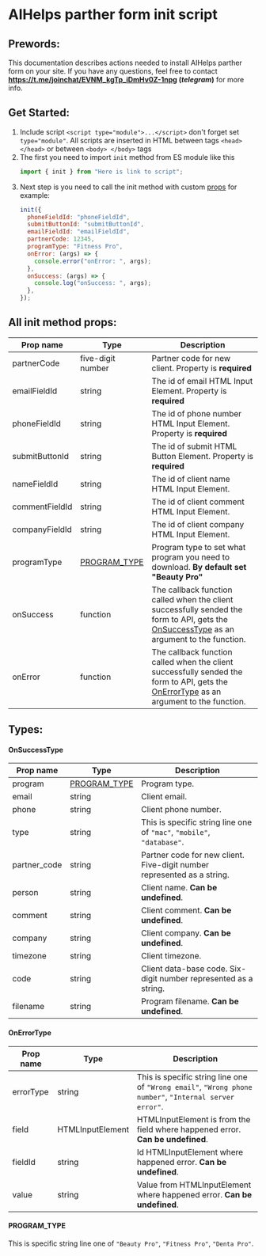 # AIHelps parther form init script

## Prewords:

This documentation describes actions needed to install AIHelps parther form on your site. If you
have any questions, feel free to contact **https://t.me/joinchat/EVNM_kgTp_iDmHv0Z-1npg
(_telegram_)** for more info.

## Get Started:

1. Include script `<script type="module">...</script>` don't forget set `type="module"`. All scripts
   are inserted in HTML between tags `<head> </head>` or between `<body> </body>` tags
2. The first you need to import `init` method from ES module like this
   ```js
   import { init } from "Here is link to script";
   ```
3. Next step is you need to call the init method with custom [props](#props) for example:
   ```js
   init({
     phoneFieldId: "phoneFieldId",
     submitButtonId: "submitButtonId",
     emailFieldId: "emailFieldId",
     partnerCode: 12345,
     programType: "Fitness Pro",
     onError: (args) => {
       console.error("onError: ", args);
     },
     onSuccess: (args) => {
       console.log("onSuccess: ", args);
     },
   });
   ```

## All init method props: <a name="props"></a>

| Prop name      | Type                          | Description                                                                                                                                                  |
| -------------- | ----------------------------- | ------------------------------------------------------------------------------------------------------------------------------------------------------------ |
| partnerCode    | five-digit number             | Partner code for new client. Property is **required**                                                                                                        |
| emailFieldId   | string                        | The id of email HTML Input Element. Property is **required**                                                                                                 |
| phoneFieldId   | string                        | The id of phone number HTML Input Element. Property is **required**                                                                                          |
| submitButtonId | string                        | The id of submit HTML Button Element. Property is **required**                                                                                               |
| nameFieldId    | string                        | The id of client name HTML Input Element.                                                                                                                    |
| commentFieldId | string                        | The id of client comment HTML Input Element.                                                                                                                 |
| companyFieldId | string                        | The id of client company HTML Input Element.                                                                                                                 |
| programType    | [PROGRAM_TYPE](#program_type) | Program type to set what program you need to download. **By default set "Beauty Pro"**                                                                       |
| onSuccess      | function                      | The callback function called when the client successfully sended the form to API, gets the [OnSuccessType](#on_success_type) as an argument to the function. |
| onError        | function                      | The callback function called when the client successfully sended the form to API, gets the [OnErrorType](#on_error_type) as an argument to the function.     |

## Types:

#### OnSuccessType <a name="on_success_type"></a>

| Prop name    | Type                          | Description                                                             |
| ------------ | ----------------------------- | ----------------------------------------------------------------------- |
| program      | [PROGRAM_TYPE](#program_type) | Program type.                                                           |
| email        | string                        | Client email.                                                           |
| phone        | string                        | Client phone number.                                                    |
| type         | string                        | This is specific string line one of `"mac"`, `"mobile"`, `"database"`.  |
| partner_code | string                        | Partner code for new client. Five-digit number represented as a string. |
| person       | string                        | Client name. **Can be undefined**.                                      |
| comment      | string                        | Client comment. **Can be undefined**.                                   |
| company      | string                        | Client company. **Can be undefined**.                                   |
| timezone     | string                        | Client timezone.                                                        |
| code         | string                        | Client data-base code. Six-digit number represented as a string.        |
| filename     | string                        | Program filename. **Can be undefined**.                                 |

#### OnErrorType <a name="on_error_type"></a>

| Prop name | Type             | Description                                                                                             |
| --------- | ---------------- | ------------------------------------------------------------------------------------------------------- |
| errorType | string           | This is specific string line one of `"Wrong email"`, `"Wrong phone number"`, `"Internal server error"`. |
| field     | HTMLInputElement | HTMLInputElement is from the field where happened error. **Can be undefined**.                          |
| fieldId   | string           | Id HTMLInputElement where happened error. **Can be undefined**.                                         |
| value     | string           | Value from HTMLInputElement where happened error. **Can be undefined**.                                 |

#### PROGRAM_TYPE <a name="program_type"></a>

This is specific string line one of `"Beauty Pro"`, `"Fitness Pro"`, `"Denta Pro"`.
